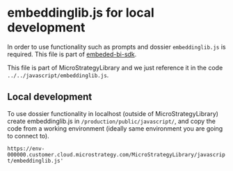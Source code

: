 # embeddinglib.js for local development

In order to use functionality such as prompts and dossier `embeddinglib.js` is required. This file is part of [embeded-bi-sdk](https://github.microstrategy.com/Kiai/embeded-bi-sdk).

This file is part of MicroStrategyLibrary and we just reference it in the code `../../javascript/embeddinglib.js`.

## Local development

To use dossier functionality in localhost (outside of MicroStrategyLibrary) create embeddinglib.js in `/production/public/javascript/`, and copy the code from a working environment (ideally same environment you are going to connect to).

`https://env-000000.customer.cloud.microstrategy.com/MicroStrategyLibrary/javascript/embeddinglib.js'`
